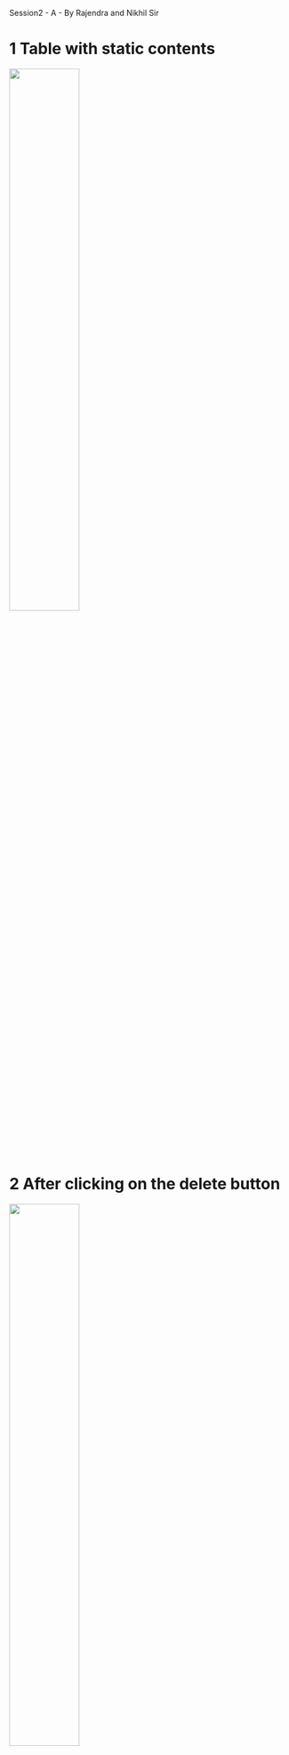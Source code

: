 Session2 - A - By Rajendra and Nikhil Sir

# 1 Table with static contents #
<img width="50%" hight = "50%" src="https://user-images.githubusercontent.com/67515374/216992581-5e65ec3f-7c35-4b99-a127-dce348992046.png">

# 2 After clicking on the delete button #
<img width="50%" hight = "50%" src="https://user-images.githubusercontent.com/67515374/216992676-cd547d57-1d6c-48c7-9beb-17b7464eb0dd.png">

# 3 After clicking on the Yes #
<img width="50%" hight = "50%" src="https://user-images.githubusercontent.com/67515374/216992775-70b90c9c-9e7d-440e-b509-51d833639cf0.png">


